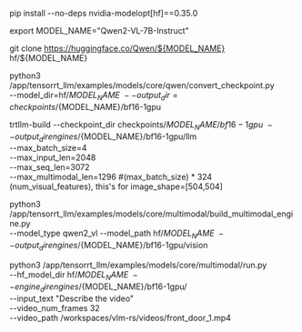 pip install --no-deps nvidia-modelopt[hf]==0.35.0

export MODEL_NAME="Qwen2-VL-7B-Instruct"

git clone https://huggingface.co/Qwen/${MODEL_NAME} hf/${MODEL_NAME}

python3 /app/tensorrt_llm/examples/models/core/qwen/convert_checkpoint.py \
    --model_dir=hf/${MODEL_NAME} \
    --output_dir=checkpoints/${MODEL_NAME}/bf16-1gpu

trtllm-build --checkpoint_dir checkpoints/${MODEL_NAME}/bf16-1gpu \
    --output_dir engines/${MODEL_NAME}/bf16-1gpu/llm \
    --max_batch_size=4 \
    --max_input_len=2048 \
    --max_seq_len=3072 \
    --max_multimodal_len=1296 #(max_batch_size) * 324 (num_visual_features), this's for image_shape=[504,504]

python3 /app/tensorrt_llm/examples/models/core/multimodal/build_multimodal_engine.py \
    --model_type qwen2_vl --model_path hf/${MODEL_NAME} \
    --output_dir engines/${MODEL_NAME}/bf16-1gpu/vision

python3 /app/tensorrt_llm/examples/models/core/multimodal/run.py \
    --hf_model_dir hf/${MODEL_NAME} \
    --engine_dir engines/${MODEL_NAME}/bf16-1gpu/ \
    --input_text "Describe the video" \
    --video_num_frames 32 \
    --video_path /workspaces/vlm-rs/videos/front_door_1.mp4